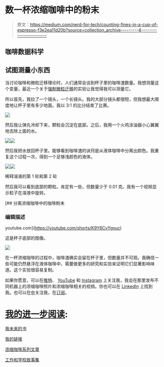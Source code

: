 # 数一杯浓缩咖啡中的粉末

> 原文：<https://medium.com/nerd-for-tech/counting-fines-in-a-cup-of-espresso-f3e2ea11d20b?source=collection_archive---------4----------------------->

## 咖啡数据科学

## 试图测量小东西

当讨论咖啡和微粒迁移理论时，人们通常会谈到杯子里的咖啡渣数量。我想测量这个变量，最近一个关于[强制微粒迁移](https://youtu.be/67FnyGrlP2c)的实验让我觉得我可以测量它。

所以首先，我拉了一个镜头，一个长镜头。我的大部分镜头都很短，但我想最大限度地让杯子里有多少地面。我以 3:1 的比分结束了比赛。

![](img/4a5967b81a0ab0e273ea34ea4a599153.png)

然后我让弹丸冷却下来，颗粒会沉淀在底部。之后，我用一个火鸡涂油器小心翼翼地去除上面的水。

![](img/2f44a7f5ec9b6422b7bb37259fc7e0ec.png)![](img/7e916075f4f35363d142a26f8586bd38.png)

然后我把水放回杯子里。能够看到咖啡渣的诀窍是从液体咖啡中分离出颜色。我重复这个过程一次，得到一个足够浅颜色的液体。

![](img/686a42fb3dfbb9a39c9604fd532480e8.png)![](img/10af00b79eaf6d2ce92660ed1ae030e0.png)

稀释溶液的第 1 轮和第 2 轮

然后我可以看到底部的颗粒。肯定有一些，但数量少于 0.01 克。我有一个视频显示粒子在溶液中旋转。

[](https://youtube.com/shorts/K9Y6CvYgvuc) [## 分离浓缩咖啡中的咖啡粉末

### 编辑描述

youtube.com](https://youtube.com/shorts/K9Y6CvYgvuc) 

这是杯子底部的图像。

![](img/b2680229ac83f777b5c1fbea11e762b2.png)

在一杯浓缩咖啡的过程中，咖啡渣确实会留在杯子里，但数量并不可观。我确信一些可能仍然悬浮在液体咖啡中，需要做更多的研究和实验来证明它们显著影响味道。这个实验很容易复制。

如果你愿意，可以在[推特](https://mobile.twitter.com/espressofun?source=post_page---------------------------)、 [YouTube](https://m.youtube.com/channel/UClgcmAtBMTmVVGANjtntXTw?source=post_page---------------------------) 和 [Instagram](https://www.instagram.com/espressofun/) 上关注我，我会在那里发布不同机器上的浓缩咖啡照片和浓缩咖啡相关的视频。你也可以在 [LinkedIn](https://www.linkedin.com/in/dr-robert-mckeon-aloe-01581595) 上找到我。也可以在[中](https://towardsdatascience.com/@rmckeon/follow)关注我，在[订阅](https://rmckeon.medium.com/subscribe)。

# [我的进一步阅读](https://rmckeon.medium.com/story-collection-splash-page-e15025710347):

[我未来的书](https://www.kickstarter.com/projects/espressofun/engineering-better-espresso-data-driven-coffee)

[我的链接](https://rmckeon.medium.com/my-links-5de9eb69c26b?source=your_stories_page----------------------------------------)

[浓缩咖啡系列文章](https://rmckeon.medium.com/a-collection-of-espresso-articles-de8a3abf9917?postPublishedType=repub)

[工作和学校故事集](https://rmckeon.medium.com/a-collection-of-work-and-school-stories-6b7ca5a58318?source=your_stories_page-------------------------------------)
